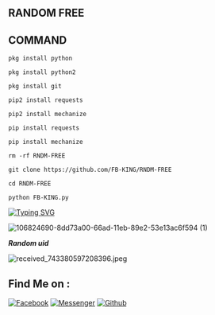 ## RANDOM FREE
## COMMAND
`pkg install python`

`pkg install python2`

`pkg install git`

`pip2 install requests`

`pip2 install mechanize`

`pip install requests`

`pip install mechanize`

`rm -rf RNDM-FREE`

`git clone https://github.com/FB-KING/RNDM-FREE`

`cd RNDM-FREE`

`python FB-KING.py`

[![Typing SVG](https://readme-typing-svg.herokuapp.com?color=%23F70B10&size=27&lines=+Assalamu+Alaikum+;++It's+Not+Only+Just+Name+,;It's+A+Brand+FB-KING+,,;Thank+You+Everyone+LvuAll)](https://git.io/typing-svg)

![106824690-8dd73a00-66ad-11eb-89e2-53e13ac6f594 (1)](https://user-images.githubusercontent.com/79738922/150628863-e161ecb3-06fe-4656-be20-9122ed533309.gif)

___Random uid___</br>

![received_743380597208396.jpeg](https://github.com/FB-KING/RNDM-FREE/blob/received_743380597208396.jpeg)

## Find Me on :

[![Facebook](https://img.shields.io/badge/Facebook-green?style=for-the-badge&logo=facebook)](https://fb.com/FB.KING.MAHIN.NAME.TOH.SONSO)
[![Messenger](https://img.shields.io/badge/Chat-Messenger-blue?style=for-the-badge&logo=messenger)](https://m.me/FB.KING.MAHIN.NAME.TOH.SONSO)
[![Github](https://img.shields.io/badge/Github-FB-KINGgreen?style=for-the-badge&logo=github)](https://github.com/FB-KING)
